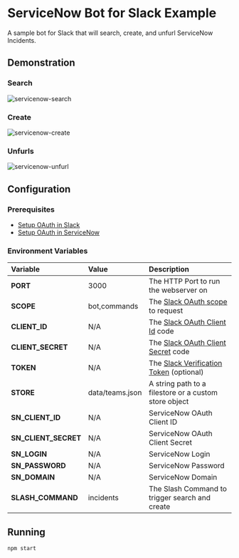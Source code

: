 # ServiceNow Bot for Slack Example
A sample bot for Slack that will search, create, and unfurl ServiceNow Incidents.

## Demonstration

### Search
![servicenow-search](https://cloud.githubusercontent.com/assets/35968/21025466/6ec5be02-bd3d-11e6-8388-9b636d805fe9.gif)

### Create
![servicenow-create](https://cloud.githubusercontent.com/assets/35968/21025467/6ec7c742-bd3d-11e6-8cd7-f1d1f3ec670f.gif)

### Unfurls
![servicenow-unfurl](https://cloud.githubusercontent.com/assets/35968/21025465/6ebe6f12-bd3d-11e6-9a39-019b10bcb66c.gif)



## Configuration

### Prerequisites
* [Setup OAuth in Slack](https://api.slack.com/docs/oauth)
* [Setup OAuth in ServiceNow](http://wiki.servicenow.com/index.php?title=OAuth_Setup#gsc.tab=0)


### Environment Variables

Variable | Value | Description
:---|:---|:---
**PORT** | 3000 | The HTTP Port to run the webserver on
**SCOPE** | bot,commands | The [Slack OAuth scope](https://api.slack.com/docs/oauth-scopes) to request
**CLIENT_ID** | N/A | The [Slack OAuth Client Id](https://api.slack.com/docs/oauth) code
**CLIENT_SECRET** | N/A | The [Slack OAuth Client Secret](https://api.slack.com/docs/oauth) code
**TOKEN** | N/A | The [Slack Verification Token](https://api.slack.com/slash-commands#validating_the_command) (optional)
**STORE** | data/teams.json | A string path to a filestore or a custom store object
**SN_CLIENT_ID** | N/A | ServiceNow OAuth Client ID
**SN_CLIENT_SECRET** | N/A | ServiceNow OAuth Client Secret
**SN_LOGIN** | N/A | ServiceNow Login
**SN_PASSWORD** | N/A | ServiceNow Password
**SN_DOMAIN** | N/A | ServiceNow Domain
**SLASH_COMMAND** | incidents | The Slash Command to trigger search and create

## Running
```
npm start
```
